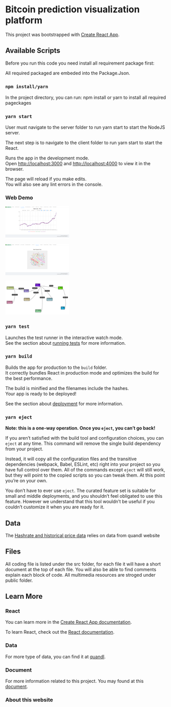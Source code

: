 # Bitcoin prediction visualization platform

This project was bootstrapped with [Create React App](https://github.com/facebook/create-react-app).

## Available Scripts

Before you run this code you need install all requirement package first:

All required packaged are embeded into the Package.Json.

### `npm install/yarn`

In the project directory, you can run: npm install or yarn to install all required pageckages

### `yarn start`

User must navigate to the server folder to run yarn start to start the NodeJS server.

The next step is to navigate to the client folder to run yarn start to start the React.

Runs the app in the development mode.\
Open [http://localhost:3000](http://localhost:3000) and [http://localhost:4000](http://localhost:4000) to view it in the browser.

The page will reload if you make edits.\
You will also see any lint errors in the console.

### Web Demo

<a target="_blank" href=""><img width="200" src="https://github.com/Ming233/MM802-Project/blob/master/imgs/Recharts.png?raw=true"></a><br>

<a target="_blank" href=""><img width="200" src="https://github.com/Ming233/MM802-Project/blob/master/imgs/WorldCloud.png?raw=true"></a><br>

<a target="_blank" href=""><img width="200" src="https://github.com/Ming233/MM802-Project/blob/master/imgs/React_Diagram.png?raw=true"></a><br>

### `yarn test`

Launches the test runner in the interactive watch mode.\
See the section about [running tests](https://facebook.github.io/create-react-app/docs/running-tests) for more information.

### `yarn build`

Builds the app for production to the `build` folder.\
It correctly bundles React in production mode and optimizes the build for the best performance.

The build is minified and the filenames include the hashes.\
Your app is ready to be deployed!

See the section about [deployment](https://facebook.github.io/create-react-app/docs/deployment) for more information.

### `yarn eject`

**Note: this is a one-way operation. Once you `eject`, you can’t go back!**

If you aren’t satisfied with the build tool and configuration choices, you can `eject` at any time. This command will remove the single build dependency from your project.

Instead, it will copy all the configuration files and the transitive dependencies (webpack, Babel, ESLint, etc) right into your project so you have full control over them. All of the commands except `eject` will still work, but they will point to the copied scripts so you can tweak them. At this point you’re on your own.

You don’t have to ever use `eject`. The curated feature set is suitable for small and middle deployments, and you shouldn’t feel obligated to use this feature. However we understand that this tool wouldn’t be useful if you couldn’t customize it when you are ready for it.

## Data

The [Hashrate and historical price data](https://www.quandl.com/data/BCHAIN-Blockchain) relies on data from quandl website

## Files

All coding file is listed under the src folder, for each file it will have a short document at the top of each file. You will also
be able to find comments explain each block of code. All multimedia resources are stroged under public folder.

## Learn More

### React

You can learn more in the [Create React App documentation](https://facebook.github.io/create-react-app/docs/getting-started).

To learn React, check out the [React documentation](https://reactjs.org/).

### Data

For more type of data, you can find it at [quandl](https://www.quandl.com/data/BCHAIN-Blockchain).

### Document

For more information related to this project. You may found at this [document](https://drive.google.com/file/d/1aDE3TV34l9V68ZczVi0DKV1g6FI6r4ff/view?usp=sharing).

### About this website
